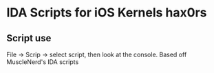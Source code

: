 IDA Scripts for iOS Kernels hax0rs
==================================

Script use
----------
File -> Scrip -> select script, then look at the console.
Based off MuscleNerd's IDA scripts